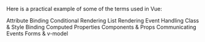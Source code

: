 Here is a practical example of some of the terms used in Vue:

Attribute Binding
Conditional Rendering
List Rendering
Event Handling
Class & Style Binding
Computed Properties
Components & Props
Communicating Events
Forms & v-model